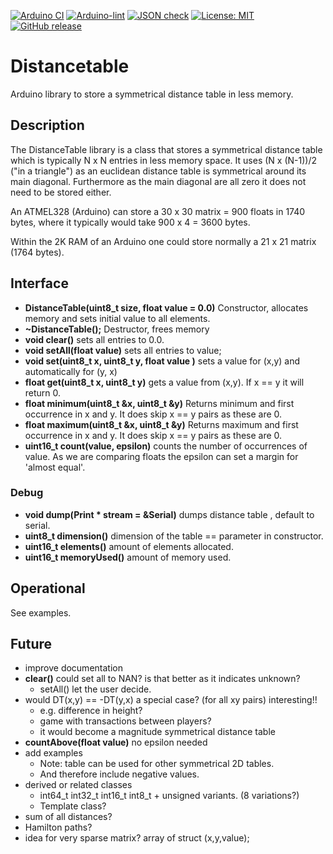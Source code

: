 
[![Arduino CI](https://github.com/RobTillaart/Distancetable/workflows/Arduino%20CI/badge.svg)](https://github.com/marketplace/actions/arduino_ci)
[![Arduino-lint](https://github.com/RobTillaart/DistanceTable/actions/workflows/arduino-lint.yml/badge.svg)](https://github.com/RobTillaart/DistanceTable/actions/workflows/arduino-lint.yml)
[![JSON check](https://github.com/RobTillaart/DistanceTable/actions/workflows/jsoncheck.yml/badge.svg)](https://github.com/RobTillaart/DistanceTable/actions/workflows/jsoncheck.yml)
[![License: MIT](https://img.shields.io/badge/license-MIT-green.svg)](https://github.com/RobTillaart/Distancetable/blob/master/LICENSE)
[![GitHub release](https://img.shields.io/github/release/RobTillaart/Distancetable.svg?maxAge=3600)](https://github.com/RobTillaart/Distancetable/releases)


# Distancetable

Arduino library to store a symmetrical distance table in less memory.


## Description

The DistanceTable library is a class that stores a symmetrical distance table 
which is typically N x N entries in less memory space. 
It uses (N x (N-1))/2 ("in a triangle") as an euclidean distance table is 
symmetrical around its main diagonal. 
Furthermore as the main diagonal are all zero it does not need to be stored either.

An ATMEL328 (Arduino) can store a 30 x 30 matrix = 900 floats in 1740 bytes, 
where it typically would take 900 x 4 = 3600 bytes. 

Within the 2K RAM of an Arduino one could store normally a 21 x 21 matrix (1764 bytes).


## Interface

- **DistanceTable(uint8_t size, float value = 0.0)** Constructor, allocates memory and 
sets initial value to all elements.
- **~DistanceTable();** Destructor, frees memory
- **void clear()** sets all entries to 0.0.
- **void setAll(float value)** sets all entries to value;
- **void set(uint8_t x, uint8_t y, float value )** sets a value for (x,y) and automatically for (y, x)
- **float get(uint8_t x, uint8_t y)** gets a value from (x,y). If x == y it will return 0.
- **float minimum(uint8_t &x, uint8_t &y)** Returns minimum and first occurrence in x and y. 
It does skip x == y pairs as these are 0.
- **float maximum(uint8_t &x, uint8_t &y)** Returns maximum and first occurrence in x and y. 
It does skip x == y pairs as these are 0.
- **uint16_t count(value, epsilon)** counts the number of occurrences of value. 
As we are comparing floats the epsilon can set a margin for 'almost equal'.


### Debug

- **void dump(Print \* stream = &Serial)** dumps distance table , default to serial.
- **uint8_t dimension()** dimension of the table == parameter in constructor.
- **uint16_t elements()** amount of elements allocated.
- **uint16_t memoryUsed()** amount of memory used.


## Operational

See examples.


## Future

- improve documentation
- **clear()** could set all to NAN? is that better as it indicates unknown?  
  - setAll() let the user decide.
- would  DT(x,y) == -DT(y,x) a special case? (for all xy pairs)    interesting!!
  - e.g. difference in height?
  - game with transactions between players?
  - it would become a magnitude symmetrical distance table
- **countAbove(float value)** no epsilon needed
- add examples
  - Note: table can be used for other symmetrical 2D tables. 
  - And therefore include negative values.  
- derived or related classes 
  - int64_t int32_t int16_t int8_t  + unsigned variants. (8 variations?)
  - Template class?
- sum of all distances?
- Hamilton paths?
- idea for very sparse matrix? array of struct (x,y,value);

